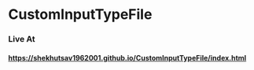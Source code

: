 # CustomInputTypeFile

### Live At

#### https://shekhutsav1962001.github.io/CustomInputTypeFile/index.html
